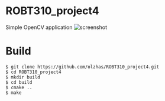 # ROBT310_project4
Simple OpenCV application
![screenshot](https://github.com/olzhas/ROBT310_project4/blob/master/Screen%20Shot%202016-03-10%20at%207.47.54%20PM.png)

# Build

```
$ git clone https://github.com/olzhas/ROBT310_project4.git
$ cd ROBT310_project4
$ mkdir build
$ cd build
$ cmake ..
$ make
```
